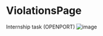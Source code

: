 # ViolationsPage
Internship task (OPENPORT)
![image](https://github.com/user-attachments/assets/81ff3bc0-69c3-4142-94d3-58c154e251bf)
